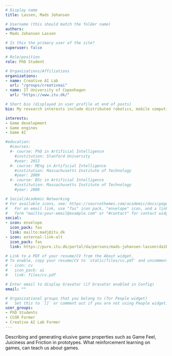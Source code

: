 ```yaml
---
# Display name
title: Lassen, Mads Johansen

# Username (this should match the folder name)
authors:
- Mads Johansen Lassen

# Is this the primary user of the site?
superuser: false

# Role/position
role: PhD Student

# Organizations/Affiliations
organizations:
- name: Creative AI Lab
  url: "/groups/creativeai"
- name: IT University of Copenhagen
  url: "https://www.itu.dk/"

# Short bio (displayed in user profile at end of posts)
bio: My research interests include distributed robotics, mobile computing and programmable matter.

interests:
- Game development
- Game engines
- Game AI

#education:
  #courses:
  #- course: PhD in Artificial Intelligence
    #institution: Stanford University
    #year: 2012
  #- course: MEng in Artificial Intelligence
    #institution: Massachusetts Institute of Technology
    #year: 2009
  #- course: BSc in Artificial Intelligence
    #institution: Massachusetts Institute of Technology
    #year: 2008

# Social/Academic Networking
# For available icons, see: https://sourcethemes.com/academic/docs/page-builder/#icons
#   For an email link, use "fas" icon pack, "envelope" icon, and a link in the
#   form "mailto:your-email@example.com" or "#contact" for contact widget.
social:
- icon: envelope
  icon_pack: fas
  link: mailto:madj@itu.dk
- icon: external-link-alt
  icon_pack: fas
  link: https://pure.itu.dk/portal/da/persons/mads-johansen-lassen(da1b2e0b-9208-4171-8b23-59f06a1163a9).html

# Link to a PDF of your resume/CV from the About widget.
# To enable, copy your resume/CV to `static/files/cv.pdf` and uncomment the lines below.
# - icon: cv
#   icon_pack: ai
#   link: files/cv.pdf

# Enter email to display Gravatar (if Gravatar enabled in Config)
email: ""

# Organizational groups that you belong to (for People widget)
#   Set this to `[]` or comment out if you are not using People widget.
user_groups:
- PhD Students
- CCGR Former
- Creative AI Lab Former
---
```


Describing and generating elusive game properties such as Game Feel, Juiciness and Friction in prototypes. What reinforcement learning on games, can teach us about games.